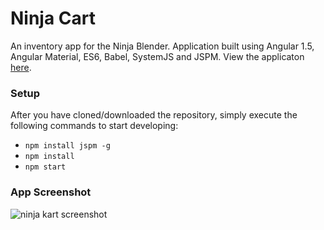 # Ninja Cart

An inventory app for the Ninja Blender. Application built using Angular 1.5, Angular Material, ES6, Babel, SystemJS and JSPM.  View the applicaton [here](http://schnogz.com/projects/ninja-kart/index.html).

### Setup

After you have cloned/downloaded the repository, simply execute the following commands to start developing:

* `npm install jspm -g`
* `npm install`
* `npm start`

### App Screenshot

![ninja kart screenshot](https://cloud.githubusercontent.com/assets/6364918/22184184/41c89974-e092-11e6-80c2-bc6c872fccd7.png)
